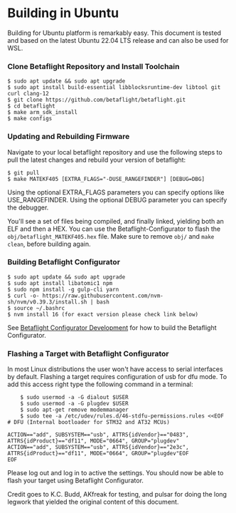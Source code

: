 # Building in Ubuntu

Building for Ubuntu platform is remarkably easy.
This document is tested and based on the latest Ubuntu 22.04 LTS release and can also be used for WSL.

### Clone Betaflight Repository and Install Toolchain
```
$ sudo apt update && sudo apt upgrade
$ sudo apt install build-essential libblocksruntime-dev libtool git curl clang-12
$ git clone https://github.com/betaflight/betaflight.git
$ cd betaflight
$ make arm_sdk_install
$ make configs
```
### Updating and Rebuilding Firmware

Navigate to your local betaflight repository and use the following steps to pull the latest changes and rebuild your version of betaflight:
```
$ git pull
$ make MATEKF405 [EXTRA_FLAGS="-DUSE_RANGEFINDER"] [DEBUG=DBG]
```
Using the optional EXTRA_FLAGS parameters you can specify options like USE_RANGEFINDER.
Using the optional DEBUG parameter you can specify the debugger.

You'll see a set of files being compiled, and finally linked, yielding both an ELF and then a HEX.
You can use the Betaflight-Configurator to flash the `obj/betaflight_MATEKF405.hex` file.
Make sure to remove `obj/` and `make clean`, before building again.

### Building Betaflight Configurator
```
$ sudo apt update && sudo apt upgrade
$ sudo apt install libatomic1 npm
$ sudo npm install -g gulp-cli yarn
$ curl -o- https://raw.githubusercontent.com/nvm-sh/nvm/v0.39.3/install.sh | bash
$ source ~/.bashrc
$ nvm install 16 (for exact version please check link below)
```
See [Betaflight Configurator Development](https://github.com/betaflight/betaflight-configurator#development) for how to build the Betaflight Configurator.

### Flashing a Target with Betaflight Configurator

In most Linux distributions the user won't have access to serial interfaces by default. Flashing a target requires configuration of usb for dfu mode. To add this access right type the following command in a terminal:

```
    $ sudo usermod -a -G dialout $USER
    $ sudo usermod -a -G plugdev $USER
    $ sudo apt-get remove modemmanager
    $ sudo tee -a /etc/udev/rules.d/46-stdfu-permissions.rules <<EOF
# DFU (Internal bootloader for STM32 and AT32 MCUs)

ACTION=="add", SUBSYSTEM=="usb", ATTRS{idVendor}=="0483", ATTRS{idProduct}=="df11", MODE="0664", GROUP="plugdev"
ACTION=="add", SUBSYSTEM=="usb", ATTRS{idVendor}=="2e3c", ATTRS{idProduct}=="df11", MODE="0664", GROUP="plugdev"EOF
EOF
```

Please log out and log in to active the settings. You should now be able to flash your target using Betaflight Configurator.

Credit goes to K.C. Budd, AKfreak for testing, and pulsar for doing the long legwork that yielded the original content of this document.
